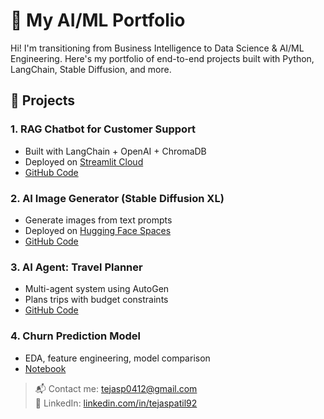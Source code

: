 # 🚀 My AI/ML Portfolio

Hi! I'm transitioning from Business Intelligence to Data Science & AI/ML Engineering. Here's my portfolio of end-to-end projects built with Python, LangChain, Stable Diffusion, and more.

## 📂 Projects

### 1. RAG Chatbot for Customer Support
- Built with LangChain + OpenAI + ChromaDB
- Deployed on [Streamlit Cloud](https://your-app.streamlit.app)
- [GitHub Code](https://github.com/tejasp0412/my-ai-portfolio/tree/main/web_apps/rag-chatbot)

### 2. AI Image Generator (Stable Diffusion XL)
- Generate images from text prompts
- Deployed on [Hugging Face Spaces](https://huggingface.co/spaces/YOUR_SPACE)
- [GitHub Code](https://github.com/tejasp0412/my-ai-portfolio/tree/main/web_apps/ai-image-generator)

### 3. AI Agent: Travel Planner
- Multi-agent system using AutoGen
- Plans trips with budget constraints
- [GitHub Code](https://github.com/tejasp0412/my-ai-portfolio/tree/main/web_apps/ai-agent-travel)

### 4. Churn Prediction Model
- EDA, feature engineering, model comparison
- [Notebook](https://github.com/tejasp0412/my-ai-portfolio/blob/main/notebooks/churn_prediction.ipynb)

> 📬 Contact me: tejasp0412@gmail.com  
> 🔗 LinkedIn: [linkedin.com/in/tejaspatil92](https://linkedin.com/in/tejaspatil92)